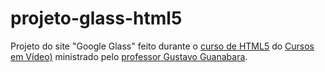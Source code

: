 # projeto-glass-html5
Projeto do site "Google Glass" feito durante o [curso de HTML5](https://www.cursoemvideo.com/course/curso-de-html5/) do [Cursos em Vídeo)](https://www.cursoemvideo.com) ministrado pelo [professor Gustavo Guanabara](https://www.facebook.com/gustavoguanabara).
